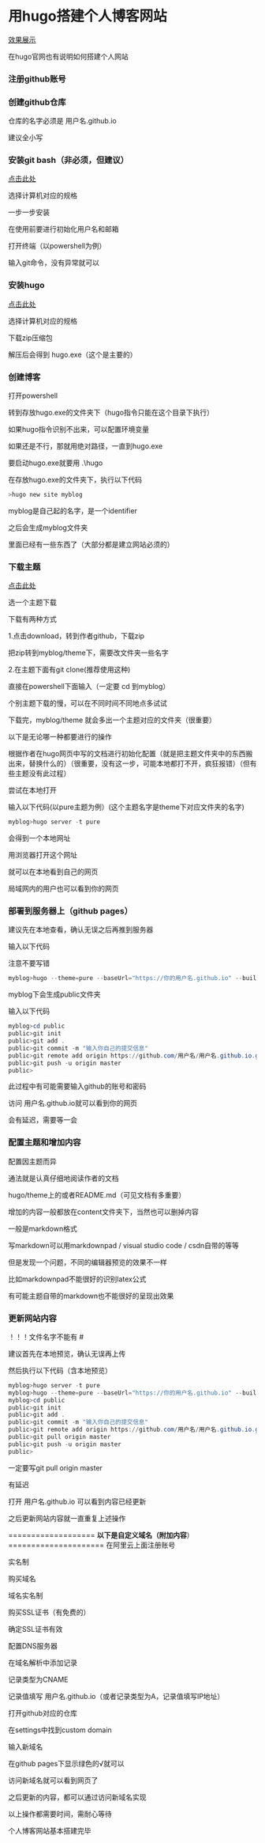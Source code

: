 # 用hugo搭建个人博客网站





[效果展示](https://dyhgo.fun)

在hugo官网也有说明如何搭建个人网站

### 注册github账号
### 创建github仓库
仓库的名字必须是   用户名.github.io

建议全小写

### 安装git bash（非必须，但建议）
[点击此处](https://git-scm.com/download)

选择计算机对应的规格

一步一步安装

在使用前要进行初始化用户名和邮箱

打开终端（以powershell为例）

输入git命令，没有异常就可以

### 安装hugo

[点击此处](https://github.com/gohugoio/hugo/releases)

选择计算机对应的规格

下载zip压缩包

解压后会得到 hugo.exe（这个是主要的）

### 创建博客
打开powershell

转到存放hugo.exe的文件夹下（hugo指令只能在这个目录下执行）

如果hugo指令识别不出来，可以配置环境变量

如果还是不行，那就用绝对路径，一直到hugo.exe

要启动hugo.exe就要用 .\hugo

在存放hugo.exe的文件夹下，执行以下代码
```powershell
>hugo new site myblog
```
myblog是自己起的名字，是一个identifier

之后会生成myblog文件夹

里面已经有一些东西了（大部分都是建立网站必须的）

### 下载主题
[点击此处](https://themes.gohugo.io/)

选一个主题下载

下载有两种方式

1.点击download，转到作者github，下载zip

把zip转到myblog/theme下，需要改文件夹一些名字

2.在主题下面有git clone(推荐使用这种)

直接在powershell下面输入（一定要 cd 到myblog）

个别主题下载的慢，可以在不同时间不同地点多试试

下载完，myblog/theme 就会多出一个主题对应的文件夹（很重要）

以下是无论哪一种都要进行的操作

根据作者在hugo网页中写的文档进行初始化配置（就是把主题文件夹中的东西搬出来，替换什么的）（很重要，没有这一步，可能本地都打不开，疯狂报错）（但有些主题没有此过程）

尝试在本地打开

输入以下代码(以pure主题为例）(这个主题名字是theme下对应文件夹的名字)

```powershell
myblog>hugo server -t pure
```
会得到一个本地网址

用浏览器打开这个网址

就可以在本地看到自己的网页

局域网内的用户也可以看到你的网页

###  部署到服务器上（github pages）
建议先在本地查看，确认无误之后再推到服务器

输入以下代码

注意不要写错

```powershell
myblog>hugo --theme=pure --baseUrl="https://你的用户名.github.io" --buildDrafts
```
myblog下会生成public文件夹

输入以下代码

```powershell
myblog>cd public
public>git init
public>git add .
public>git commit -m "输入你自己的提交信息"
public>git remote add origin https://github.com/用户名/用户名.github.io.git
public>git push -u origin master
public>
```
此过程中有可能需要输入github的账号和密码

访问 用户名.github.io就可以看到你的网页

会有延迟，需要等一会

### 配置主题和增加内容
配置因主题而异

通法就是认真仔细地阅读作者的文档

hugo/theme上的或者README.md（可见文档有多重要）

增加的内容一般都放在content文件夹下，当然也可以删掉内容

一般是markdown格式

写markdown可以用markdownpad / visual studio code / csdn自带的等等

但是发现一个问题，不同的编辑器预览的效果不一样

比如markdownpad不能很好的识别latex公式

有可能主题自带的markdown也不能很好的呈现出效果

### 更新网站内容

！！！文件名字不能有  #

建议首先在本地预览，确认无误再上传

然后执行以下代码（含本地预览）

```powershell
myblog>hugo server -t pure
myblog>hugo --theme=pure --baseUrl="https://你的用户名.github.io" --buildDrafts
myblog>cd public
public>git init
public>git add .
public>git commit -m "输入你自己的提交信息"
public>git remote add origin https://github.com/用户名/用户名.github.io.git
public>git pull origin master
public>git push -u origin master
public>

```
一定要写git pull origin master

有延迟

打开 用户名.github.io 可以看到内容已经更新

之后更新网站内容就一直重复上述操作

=================== **以下是自定义域名（附加内容**）=====================
在阿里云上面注册账号

实名制

购买域名

域名实名制

购买SSL证书（有免费的）

确定SSL证书有效

配置DNS服务器

在域名解析中添加记录

记录类型为CNAME

记录值填写 用户名.github.io（或者记录类型为A，记录值填写IP地址）

打开github对应的仓库

在settings中找到custom domain

输入新域名

在github pages下显示绿色的√就可以

访问新域名就可以看到网页了

之后更新的内容，都可以通过访问新域名实现

以上操作都需要时间，需耐心等待

个人博客网站基本搭建完毕
